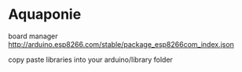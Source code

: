 # Aquaponie

board manager
http://arduino.esp8266.com/stable/package_esp8266com_index.json

copy paste libraries into your arduino/library folder

